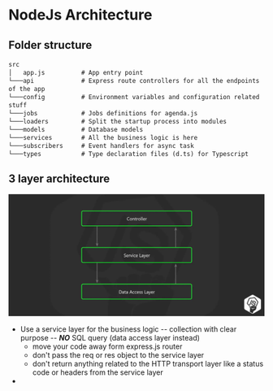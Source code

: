 # NodeJs Architecture

## Folder structure

```
src
│   app.js          # App entry point
└───api             # Express route controllers for all the endpoints of the app
└───config          # Environment variables and configuration related stuff
└───jobs            # Jobs definitions for agenda.js
└───loaders         # Split the startup process into modules
└───models          # Database models
└───services        # All the business logic is here
└───subscribers     # Event handlers for async task
└───types           # Type declaration files (d.ts) for Typescript
```

## 3 layer architecture

![nodejs_3layers](../common/nodejs_3layers.webp)

* Use a service layer for the business logic -- collection with clear purpose -- ***NO*** SQL query (data access layer instead)
  * move your code away form express.js router
  * don't pass the req or res object to the service layer
  * don't return anything related to the HTTP transport layer like a status code or headers from the service layer
* 

